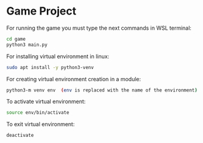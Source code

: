 # Game Project

For running the game you must type the next commands in WSL terminal:

```sh
cd game
python3 main.py
```


For installing virtual environment in linux:

```sh
sudo apt install -y python3-venv
```

For creating virtual environment creation in a module:

```sh
python3-m venv env  (env is replaced with the name of the environment)
```


To activate virtual environment:

```sh
source env/bin/activate
```

To exit virtual environment:

```sh
deactivate
```